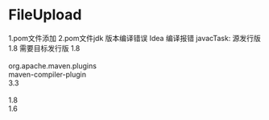 # FileUpload
1.pom文件添加
2.pom文件jdk  版本编译错误 Idea 编译报错 javacTask: 源发行版 1.8 需要目标发行版 1.8  
<plugin>  
                <groupId>org.apache.maven.plugins</groupId>  
                <artifactId>maven-compiler-plugin</artifactId>  
                <version>3.3</version>  
                <configuration>  
                  <source>1.8</source>  
                  <target>1.6</target>  
                </configuration>  
            </plugin>  